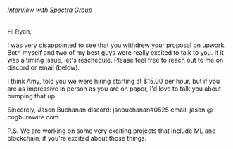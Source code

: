 ###### Interview with Spectra Group
Hi Ryan,

I was very disappointed to see that you withdrew your proposal on upwork. Both myself and two of my best guys were really excited to talk to you. If it was a timing issue, let's reschedule. Please feel free to reach out to me on discord or email (below). 

I think Amy, told you we were hiring starting at $15.00 per hour, but if you are as impressive in person as you are on paper, I'd love to talk you about bumping that up.    

Sincerely,
Jason Buchanan
discord: jsnbuchanan#0525
email: jason @ cogburnwire.com

P.S. We are working on some very exciting projects that include ML and blockchain, if you're excited about those things.
